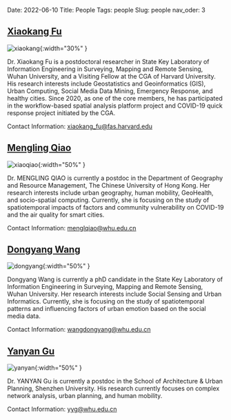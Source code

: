 Date: 2022-06-10
Title: People
Tags: people
Slug: people
nav_oder: 3



## [Xiaokang Fu]({filename}/pages/xiaokang.md)


![xiaokang]({static}/images/xiaokang_ava.jpeg){:width="30%" }

Dr. Xiaokang Fu is a postdoctoral researcher in State Key Laboratory of Information Engineering in Surveying, Mapping and Remote Sensing, Wuhan University, and a Visiting Fellow at the CGA of Harvard University. His research interests include Geostatistics and Geoinformatics (GIS), Urban Computing, Social Media Data Mining, Emergency Response, and healthy cities. Since 2020, as one of the core members, he has participated in the workflow-based spatial analysis platform project and COVID-19 quick response project initiated by the CGA. 

Contact Information: xiaokang_fu@fas.harvard.edu



## [Mengling Qiao]({filename}/pages/mengling.md)


![xiaoqiao]({static}/images/qiao_ava.jpeg){:width="50%" }


Dr. MENGLING QIAO is currently a postdoc in the Department of Geography and Resource Management, The Chinese University of Hong Kong. Her research interests include urban geography, human mobility, GeoHealth, and socio-spatial computing. Currently, she is focusing on the study of spatiotemporal impacts of factors and community vulnerability on COVID-19 and the air quality for smart cities.

Contact Information:
menglqiao@whu.edu.cn

## [Dongyang Wang]({filename}/pages/dongyang.md)

![dongyang]({static}/images/dongyang_ava.jpg){:width="50%" }

Dongyang Wang is currently a phD candidate in the State Key Laboratory of Information Engineering in Surveying, Mapping and Remote Sensing, Wuhan University. Her research interests include Social Sensing and Urban Informatics. Currently, she is focusing on the study of spatiotemporal patterns and influencing factors of urban emotion based on the social media data.

Contact Information:
wangdongyang@whu.edu.cn

## [Yanyan Gu]({filename}/pages/yanyan.md)

![yanyan]({static}/images/yanyan.jpeg){:width="50%" }

Dr. YANYAN Gu is currently a postdoc in the School of Architecture & Urban Planning, Shenzhen University. His research currently focuses on complex network analysis, urban planning, and human mobility.

Contact Information: 
yyg@whu.edu.cn

